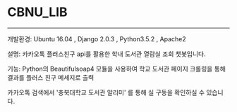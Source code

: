 # CBNU_LIB

------

개발환경: Ubuntu 16.04 , Django 2.0.3 , Python3.5.2 , Apache2

설명: 카카오톡 플러스친구 api를 활용한 학내 도서관 열람실 조회 챗봇입니다.

기능: Python의 Beautifulsoap4 모듈을 사용하여  학교 도서관 페이지 크롤링을 통해 결과를 플러스 친구 메세지로 출력

카카오톡 검색에서 '충북대학교 도서관 알리미' 를 통해 실 구동을 확인하실 수 있습니다.
